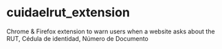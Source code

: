# cuidaelrut_extension
Chrome &amp; Firefox extension to warn users when a website asks about the RUT, Cédula de identidad, Número de Documento
